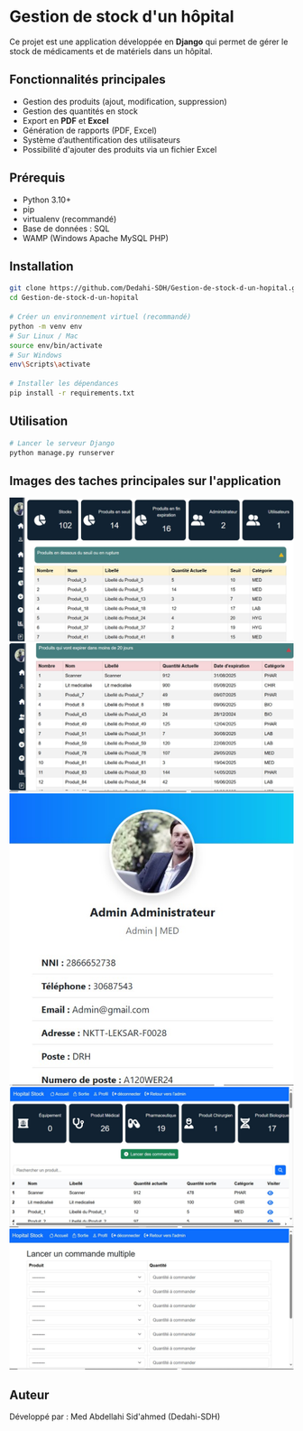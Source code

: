 # Gestion de stock d'un hôpital

Ce projet est une application développée en **Django** qui permet de gérer le stock de médicaments et de matériels dans un hôpital.

## Fonctionnalités principales
- Gestion des produits (ajout, modification, suppression)
- Gestion des quantités en stock
- Export en **PDF** et **Excel**
- Génération de rapports (PDF, Excel)
- Système d’authentification des utilisateurs
- Possibilité d'ajouter des produits via un fichier Excel

## Prérequis
- Python 3.10+  
- pip  
- virtualenv (recommandé)
- Base de données : SQL
- WAMP (Windows Apache MySQL PHP)

## Installation
```bash
git clone https://github.com/Dedahi-SDH/Gestion-de-stock-d-un-hopital.git
cd Gestion-de-stock-d-un-hopital

# Créer un environnement virtuel (recommandé)
python -m venv env
# Sur Linux / Mac
source env/bin/activate
# Sur Windows
env\Scripts\activate

# Installer les dépendances
pip install -r requirements.txt
```

## Utilisation
``` bash
# Lancer le serveur Django
python manage.py runserver
```

## Images des taches principales sur l'application
![Capture de l'interface de gestion d'administration](images/i_admin.jpg)
![Capture de l'interface de gestion d'administration](images/i_admin_2.jpg)
![Capture du profil](images/profil.jpg)
![Capture de l'interface de gestion d'utilisateur ](images/i_utilisateur.jpg)
![Capture du lancement de (s) commande (s)](images/l_commande.jpg)


## Auteur
Développé par : Med Abdellahi Sid'ahmed (Dedahi-SDH)
